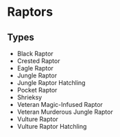 # Raptors
## Types
* Black Raptor
* Crested Raptor
* Eagle Raptor
* Jungle Raptor
* Jungle Raptor Hatchling
* Pocket Raptor
* Shrieksy
* Veteran Magic-Infused Raptor
* Veteran Murderous Jungle Raptor
* Vulture Raptor
* Vulture Raptor Hatchling
